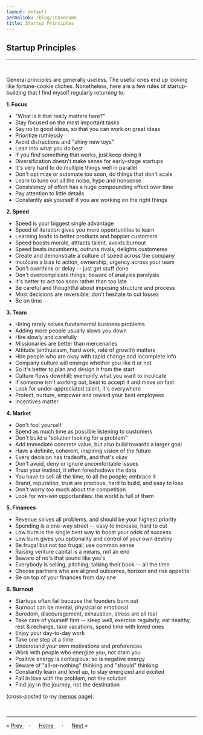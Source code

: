 ```yaml
---
layout: default
permalink: /blog/:basename
title: Startup Principles
---
```


## Startup Principles

----

<br/>

General principles are generally useless.  The useful ones end up looking like fortune-cookie cliches.  Nonetheless, here are a few rules of startup-building that I find myself regularly returning to:


**1. Focus**
- "What is it that really matters here?" 
- Stay focused on the most important tasks  
- Say no to good ideas, so that you can work on great ideas  
- Prioritize ruthlessly  
- Avoid distractions and "shiny new toys"  
- Lean into what you do best  
- If you find something that works, just keep doing it  
- Diversification doesn't make sense for early-stage startups  
- It's very hard to do multiple things well in parallel  
- Don't optimize or automate too soon, do things that don't scale  
- Learn to tune out all the noise, hype and nonsense  
- Consistency of effort has a huge compounding effect over time  
- Pay attention to little details  
- Constantly ask yourself if you are working on the right things  

**2. Speed**
- Speed is your biggest single advantage 
- Speed of iteration gives you more opportunities to learn  
- Learning leads to better products and happier customers  
- Speed boosts morale, attracts talent, avoids burnout  
- Speed beats incumbents, outruns rivals, delights customeres
- Create and demonstrate a culture of speed across the company  
- Inculcate a bias to action, ownership, urgency across your team  
- Don't overthink or delay -- just get stuff done  
- Don't overcomplicate things; beware of analysis paralysis  
- It's better to act too soon rather than too late  
- Be careful and thoughtful about imposing structure and process
- Most decisions are reversible; don't hesitate to cut losses
- Be on time

**3. Team**
- Hiring rarely solves fundamental business problems
- Adding more people usually slows you down
- Hire slowly and carefully
- Missionaries are better than mercenaries
- Attitude (enthusiasm, hard work, rate of growth) matters
- Hire people who are okay with rapid change and incomplete info
- Company culture will emerge whether you like it or not
- So it's better to plan and design it from the start
- Culture flows downhill; exemplify what you want to inculcate
- If someone isn't working out, best to accept it and move on fast
- Look for under-appreciated talent, it's everywhere
- Protect, nurture, empower and reward your best employees
- Incentives matter

**4. Market**
- Don't fool yourself
- Spend as much time as possible listening to customers
- Don't build a "solution looking for a problem"
- Add immediate concrete value, but also build towards a larger goal
- Have a definite, coherent, inspiring vision of the future
- Every decision has tradeoffs, and that's okay
- Don't avoid, deny or ignore uncomfortable issues
- Trust your instinct, it often foreshadows the data
- You have to sell all the time, to all the people; embrace it
- Brand, reputation, trust are precious, hard to build, and easy to lose
- Don't worry too much about the competition
- Look for win-win opportunities: the world is full of them

**5. Finances**
- Revenue solves all problems, and should be your highest priority
- Spending is a one-way street -- easy to increase, hard to cut
- Low burn is the single best way to boost your odds of success
- Low burn gives you optionality and control of your own destiny
- Be frugal but not too frugal; use common sense
- Raising venture capital is a means, not an end
- Beware of no's that sound like yes's
- Everybody is selling, pitching, talking their book -- all the time
- Choose partners who are aligned outcomes, horizon and risk appetite
- Be on top of your finances from day one

**6. Burnout**
- Startups often fail because the founders burn out
- Burnout can be mental, physical or emotional
- Boredom, discouragement, exhaustion, stress are all real
- Take care of yourself first -- sleep well, exercise regularly, eat healthy, rest & recharge, take vacations, spend time with loved ones
- Enjoy your day-to-day work 
- Take one step at a time
- Understand your own motivations and preferences
- Work with people who energize you, not drain you 
- Positive energy is contagious; so is negative energy
- Beware of "all-or-nothing" thinking and "should" thinking
- Constantly learn and level up, to stay energized and excited
- Fall in love with the problem, not the solution
- Find joy in the journey, not the destination

(cross-posted to my [memos](/memos) page).

<br/>

----

&laquo; <a href="/blog/2025-03-28-relentless-common-sense"> Prev </a> 
&emsp;· &emsp; <a href="/blog"> Home </a> &emsp; · &emsp; 
<a href="/blog/2025-04-07-proxy-signals"> Next </a>&raquo; 


<br/>
<br/>
<br/>

